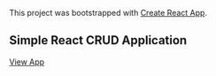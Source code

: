 This project was bootstrapped with [Create React App](https://github.com/facebook/create-react-app).

## Simple React CRUD Application

[View App](https://starfrogsplash.github.io/contactManager/)